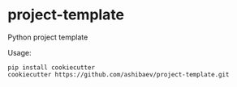 # project-template
Python project template

Usage:

```
pip install cookiecutter
cookiecutter https://github.com/ashibaev/project-template.git
```
